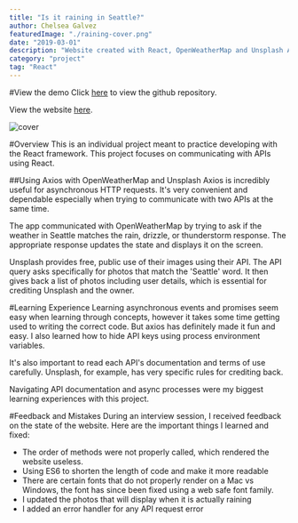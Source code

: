 ```yaml
---
title: "Is it raining in Seattle?"
author: Chelsea Galvez
featuredImage: "./raining-cover.png"
date: "2019-03-01"
description: "Website created with React, OpenWeatherMap and Unsplash API"
category: "project"
tag: "React"
---
```


#View the demo
Click [here](https://github.com/galvc/isitraining-inseattle) to view the github repository.

View the website [here](https://is-it-raining-in-seattle.netlify.com/).

![cover](./ii-1.png)

#Overview
This is an individual project meant to practice developing with the React framework.
This project focuses on communicating with APIs using React.

##Using Axios with OpenWeatherMap and Unsplash
Axios is incredibly useful for asynchronous HTTP requests. It's very convenient and dependable especially when trying to communicate with two APIs at the same time.

The app communicated with OpenWeatherMap by trying to ask if the weather in Seattle matches the rain, drizzle, or thunderstorm response. The appropriate response updates the state and displays it on the screen.

Unsplash provides free, public use of their images using their API. The API query asks specifically for photos that match the 'Seattle' word. It then gives back a list of photos including user details, which is essential for crediting Unsplash and the owner.

#Learning Experience
Learning asynchronous events and promises seem easy when learning through concepts, however it takes some time getting used to writing the correct code. But axios has definitely made it fun and easy. I also learned how to hide API keys using process environment variables.

It's also important to read each API's documentation and terms of use carefully. Unsplash, for example, has very specific rules for crediting back.

Navigating API documentation and async processes were my biggest learning experiences with this project.

#Feedback and Mistakes
During an interview session, I received feedback on the state of the website. 
Here are the important things I learned and fixed:
- The order of methods were not properly called, which rendered the website useless. 
- Using ES6 to shorten the length of code and make it more readable
- There are certain fonts that do not properly render on a Mac vs Windows, the font has since been fixed using a web safe font family.
- I updated the photos that will display when it is actually raining
- I added an error handler for any API request error
